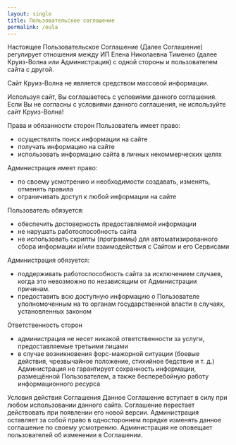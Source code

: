 ```yaml
---
layout: single
title: Пользовательское соглашение
permalink: /eula
---
```



Настоящее Пользовательское Соглашение (Далее Соглашение) регулирует отношения между ИП Елена Николаевна Тименко (далее Круиз-Волна или Администрация) с одной стороны и пользователем сайта с другой.

Сайт Круиз-Волна не является средством массовой информации.

Используя сайт, Вы соглашаетесь с условиями данного соглашения.
Если Вы не согласны с условиями данного соглашения, не используйте сайт Круиз-Волна!

Права и обязанности сторон
Пользователь имеет право:
- осуществлять поиск информации на сайте
- получать информацию на сайте
- использовать информацию сайта в личных некоммерческих целях

Администрация имеет право:
- по своему усмотрению и необходимости создавать, изменять, отменять правила
- ограничивать доступ к любой информации на сайте

Пользователь обязуется:
- обеспечить достоверность предоставляемой информации
- не нарушать работоспособность сайта
- не использовать скрипты (программы) для автоматизированного сбора информации и/или взаимодействия с Сайтом и его Сервисами

Администрация обязуется:
- поддерживать работоспособность сайта за исключением случаев, когда это невозможно по независящим от Администрации причинам.
- предоставить всю доступную информацию о Пользователе уполномоченным на то органам государственной власти в случаях, установленных законом

Ответственность сторон
- администрация не несет никакой ответственности за услуги, предоставляемые третьими лицами
- в случае возникновения форс-мажорной ситуации (боевые действия, чрезвычайное положение, стихийное бедствие и т. д.) Администрация не гарантирует сохранность информации, размещённой Пользователем, а также бесперебойную работу информационного ресурса

Условия действия Соглашения
Данное Соглашение вступает в силу при любом использовании данного сайта.
Соглашение перестает действовать при появлении его новой версии.
Администрация оставляет за собой право в одностороннем порядке изменять данное соглашение по своему усмотрению.
Администрация не оповещает пользователей об изменении в Соглашении.
